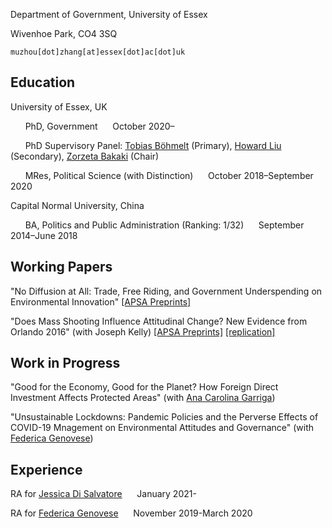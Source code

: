 Department of Government, University of Essex

Wivenhoe Park, CO4 3SQ

`muzhou[dot]zhang[at]essex[dot]ac[dot]uk`

## Education
University of Essex, UK

&nbsp;&nbsp;&nbsp;&nbsp;&nbsp;&nbsp;PhD, Government&nbsp;&nbsp;&nbsp;&nbsp;&nbsp;&nbsp;October 2020–

&nbsp;&nbsp;&nbsp;&nbsp;&nbsp;&nbsp;PhD Supervisory Panel: [Tobias Böhmelt](https://scholar.google.com/citations?user=Qhn5XsIAAAAJ&hl=en) (Primary), [Howard Liu](https://howardhliu.com) (Secondary), [Zorzeta Bakaki](https://www.essex.ac.uk/people/bakak27506/zorzeta-bakaki) (Chair)

&nbsp;&nbsp;&nbsp;&nbsp;&nbsp;&nbsp;MRes, Political Science (with Distinction)&nbsp;&nbsp;&nbsp;&nbsp;&nbsp;&nbsp;October 2018–September 2020

Capital Normal University, China

&nbsp;&nbsp;&nbsp;&nbsp;&nbsp;&nbsp;BA, Politics and Public Administration (Ranking: 1/32)&nbsp;&nbsp;&nbsp;&nbsp;&nbsp;&nbsp;September 2014–June 2018

## Working Papers
"No Diffusion at All: Trade, Free Riding, and Government Underspending on Environmental Innovation" [[APSA Preprints]](http://doi.org/10.33774/apsa-2021-hjwjs)

"Does Mass Shooting Influence Attitudinal Change? New Evidence from Orlando 2016" (with Joseph Kelly) [[APSA Preprints]](http://doi.org/10.33774/apsa-2021-kfdrs) [[replication]](https://github.com/muzhouzhang/orlando)

## Work in Progress
"Good for the Economy, Good for the Planet? How Foreign Direct Investment Affects Protected Areas" (with [Ana Carolina Garriga](https://sites.google.com/site/carogarriga/))

"Unsustainable Lockdowns: Pandemic Policies and the Perverse Effects of COVID-19 Mnagement on Environmental Attitudes and Governance" (with [Federica Genovese](http://www.federica-genovese.com))

## Experience
RA for [Jessica Di Salvatore](https://jdisalvatore.weebly.com)&nbsp;&nbsp;&nbsp;&nbsp;&nbsp;&nbsp;January 2021-

RA for [Federica Genovese](http://www.federica-genovese.com)&nbsp;&nbsp;&nbsp;&nbsp;&nbsp;&nbsp;November 2019-March 2020
